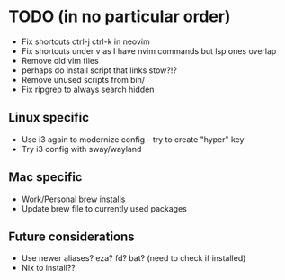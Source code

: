 # TODO (in no particular order)

* Fix shortcuts ctrl-j ctrl-k in neovim
* Fix shortcuts under <leader>v as I have nvim commands but lsp ones overlap
* Remove old vim files
* perhaps do install script that links stow?!?
* Remove unused scripts from bin/
* Fix ripgrep to always search hidden

## Linux specific
* Use i3 again to modernize config - try to create "hyper" key
* Try i3 config with sway/wayland

## Mac specific
* Work/Personal brew installs
* Update brew file to currently used packages

## Future considerations
* Use newer aliases? eza? fd? bat? (need to check if installed)
* Nix to install??
